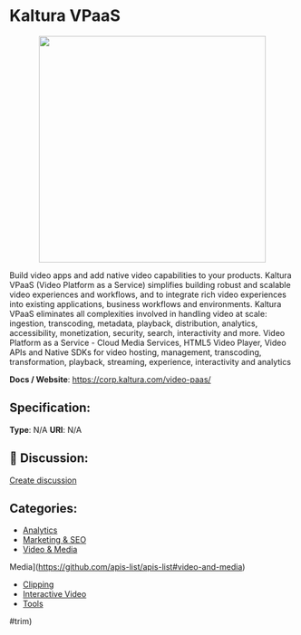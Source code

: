# Kaltura VPaaS
<p align="center">
    <img width="400" src="https://raw.githubusercontent.com/apis-list/apis-list/main/apis/kaltura-vpaas/logo_256x256.png" />
</p>

Build video apps and add native video capabilities to your products. Kaltura VPaaS (Video Platform as a Service) simplifies building robust and scalable video experiences and workflows, and to integrate rich video experiences into existing applications, business workflows and environments. Kaltura VPaaS eliminates all complexities involved in handling video at scale: ingestion, transcoding, metadata, playback, distribution, analytics, accessibility, monetization, security, search, interactivity and more. Video Platform as a Service - Cloud Media Services, HTML5 Video Player, Video APIs and Native SDKs for video hosting, management, transcoding, transformation, playback, streaming, experience, interactivity and analytics

**Docs / Website**: https://corp.kaltura.com/video-paas/

## Specification:
**Type**:  N/A 
**URI**:  N/A 

## 💬 Discussion:
[Create discussion](https://github.com/apis-list/apis-list/discussions/new)

## Categories:
- [Analytics](https://github.com/apis-list/apis-list#analytics)
- [Marketing & SEO](https://github.com/apis-list/apis-list#marketing-and-seo)
- [Video & Media](https://github.com/apis-list/apis-list#video-and-media)



Media](https://github.com/apis-list/apis-list#video-and-media)
- [Clipping](https://github.com/apis-list/apis-list#clipping)
- [Interactive Video](https://github.com/apis-list/apis-list#interactive-video)
- [Tools](https://github.com/apis-list/apis-list#tools)



#trim)



